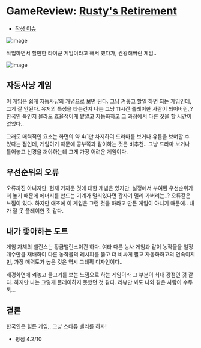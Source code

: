 # GameReview: [Rusty's Retirement](https://store.steampowered.com/app/2666510/Rustys_Retirement/)

- [작성 이슈](https://github.com/fkdl0048/GameReview/issues/18)

![image](https://github.com/user-attachments/assets/0211f865-6292-44ad-a551-6c1180bc7ff1)

작업하면서 할만한 타이쿤 게임이라고 해서 했다가, 켠왕해버린 게임..

![image](https://github.com/user-attachments/assets/13f1bbe2-2526-4b7a-99c9-3f40ab3ba0ff)

## 자동사냥 게임

이 게임은 쉽게 자동사냥의 개념으로 보면 된다. 그냥 켜놓고 할일 하면 되는 게임인데, 그게 잘 안된다. 유저의 특성을 타는건지 나는 그냥 11시간 플레이한 사람이 되어버린,,? 한국인 특인지 몰라도 효율적이게 밭깔고 자동화하고 그 과정에서 다른 짓을 할 시간이 없었다..

그래도 매력적인 요소는 화면의 약 4/1만 차지하여 드라마를 보거나 유튭을 보며할 수 있다는 점인데, 게임이기 때문에 공부쪽과 같이하는 것은 비추천.. 그냥 드라마 보거나 틀어놓고 신경을 꺼야하는데 그게 가장 어려운 게임이다.

## 우선순위의 오류

오류까진 아니지만, 현재 가까운 것에 대한 개념은 있지만, 설정에서 부여된 우선순위가 더 높기 때문에 에너지를 만드는 기계가 멀리있다면 갑자기 멀리 가버리는..? 오류같은 느낌이 있다. 하지만 애초에 이 게임은 그런 것을 하라고 만든 게임이 아니기 때문에.. 내가 잘 못 플레이한 것 같다.

## 내가 좋아하는 도트

게임 자체의 밸런스는 황금밸런스이긴 하다. 여타 다른 농사 게임과 같이 농작물을 일정 개수만큼 재배하여 다른 농작물의 레시피를 뚫고 더 비싸게 팔고 자동화하고의 연속이지만, 가장 매력도가 높은 것은 역시 그래픽 디자인이다..

배경화면에 켜놓고 물고기를 보는 느낌으로 하는 게임이라 그 부분이 최대 강점인 것 같다. 하지만 나는 그렇게 플레이하지 못했던 것 같다. 리뷰만 봐도 나와 같은 사람이 수두룩...

## 결론

한국인은 힘든 게임,, 그냥 스타듀 밸리를 하자!

- 평점 4.2/10
